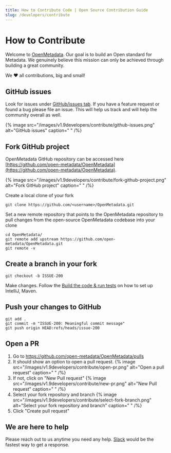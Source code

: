 ```yaml
---
title: How to Contribute Code | Open Source Contribution Guide
slug: /developers/contribute
---
```


# How to Contribute

Welcome to [OpenMetadata](https://open-metadata.org/). Our goal is to build an Open standard for Metadata. We genuinely believe this mission can only be achieved through building a great community.

We ❤️ all contributions, big and small!

## GitHub issues
Look for issues under [GitHub/issues tab](https://github.com/open-metadata/OpenMetadata/issues). If you have a feature request or found a bug please file an issue. This will help us track and will help the community overall as well.

{% image src="/images/v1.9developers/contribute/github-issues.png" alt="GitHub issues" caption=" " /%}

## Fork GitHub project
OpenMetadata GitHub repository can be accessed here [https://github.com/open-metadata/OpenMetadata](https://github.com/open-metadata/OpenMetadata).

{% image src="/images/v1.9developers/contribute/fork-github-project.png" alt="Fork GitHub project" caption=" " /%}

Create a local clone of your fork

```shell
git clone https://github.com/<username>/OpenMetadata.git
```

Set a new remote repository that points to the OpenMetadata repository to pull changes from the open-source OpenMetadata codebase into your clone

```shell
cd OpenMetadata/
git remote add upstream https://github.com/open-metadata/OpenMetadata.git
git remote -v
```

## Create a branch in your fork

```shell
git checkout -b ISSUE-200
```

Make changes. Follow the [Build the code & run tests](/developers/contribute/build-code-and-run-tests) on how to set up IntelliJ, Maven.

## Push your changes to GitHub

```shell
git add .
git commit -m "ISSUE-200: Meaningful commit message"
git push origin HEAD:refs/heads/issue-200
```

## Open a PR

1. Go to https://github.com/open-metadata/OpenMetadata/pulls
2. It should show an option to open a pull request.
{% image src="/images/v1.9developers/contribute/open-pr.png" alt="Open a pull request" caption=" " /%}
3. If not, click on "New Pull request"
{% image src="/images/v1.9developers/contribute/new-pr.png" alt="New Pull request" caption=" " /%}
4. Select your fork repository and branch
{% image src="/images/v1.9developers/contribute/select-fork-branch.png" alt="Select your fork repository and branch" caption=" " /%}
5. Click "Create pull request"

## We are here to help
Please reach out to us anytime you need any help. [Slack](https://slack.open-metadata.org/) would be the fastest way to get a response.